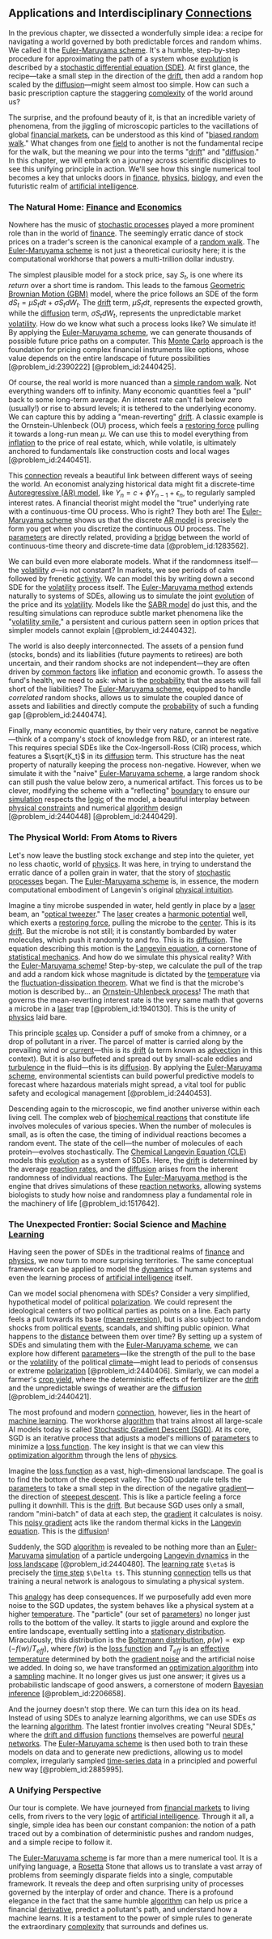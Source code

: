## Applications and Interdisciplinary [Connections](@article_id:193345)

In the previous chapter, we dissected a wonderfully simple idea: a recipe for navigating a world governed by both predictable forces and random whims. We called it the [Euler-Maruyama scheme](@article_id:140075). It's a humble, step-by-step procedure for approximating the path of a system whose [evolution](@article_id:143283) is described by a [stochastic differential equation (SDE)](@article_id:263395). At first glance, the recipe—take a small step in the direction of the [drift](@article_id:268312), then add a random hop scaled by the [diffusion](@article_id:140951)—might seem almost too simple. How can such a basic prescription capture the staggering [complexity](@article_id:265609) of the world around us?

The surprise, and the profound beauty of it, is that an incredible variety of phenomena, from the jiggling of microscopic particles to the vacillations of global [financial markets](@article_id:142343), can be understood as this kind of "[biased random walk](@article_id:141594)." What changes from one [field](@article_id:151652) to another is not the fundamental recipe for the walk, but the meaning we pour into the terms "[drift](@article_id:268312)" and "[diffusion](@article_id:140951)." In this chapter, we will embark on a journey across scientific disciplines to see this unifying principle in action. We'll see how this single numerical tool becomes a key that unlocks doors in [finance](@article_id:144433), [physics](@article_id:144980), [biology](@article_id:276078), and even the futuristic realm of [artificial intelligence](@article_id:267458).

### The Natural Home: [Finance](@article_id:144433) and [Economics](@article_id:271560)

Nowhere has the music of [stochastic processes](@article_id:141072) played a more prominent role than in the world of [finance](@article_id:144433). The seemingly erratic dance of stock prices on a trader's screen is the canonical example of a [random walk](@article_id:142126). The [Euler-Maruyama scheme](@article_id:140075) is not just a theoretical curiosity here; it is the computational workhorse that powers a multi-trillion dollar industry.

The simplest plausible model for a stock price, say $S_t$, is one where its *return* over a short time is random. This leads to the famous [Geometric Brownian Motion (GBM)](@article_id:269725) model, where the price follows an SDE of the form $dS_t = \mu S_t dt + \sigma S_t dW_t$. The [drift](@article_id:268312) term, $\mu S_t dt$, represents the expected growth, while the [diffusion](@article_id:140951) term, $\sigma S_t dW_t$, represents the unpredictable market [volatility](@article_id:266358). How do we know what such a process looks like? We simulate it! By applying the [Euler-Maruyama scheme](@article_id:140075), we can generate thousands of possible future price paths on a computer. This [Monte Carlo](@article_id:143860) approach is the foundation for pricing complex financial instruments like options, whose value depends on the entire landscape of future possibilities [@problem_id:2390222] [@problem_id:2440425].

Of course, the real world is more nuanced than a [simple random walk](@article_id:270169). Not everything wanders off to infinity. Many economic quantities feel a "pull" back to some long-term average. An interest rate can't fall below zero (usually!) or rise to absurd levels; it is tethered to the underlying economy. We can capture this by adding a "mean-reverting" [drift](@article_id:268312). A classic example is the Ornstein-Uhlenbeck (OU) process, which feels a [restoring force](@article_id:269088) pulling it towards a long-run mean $\mu$. We can use this to model everything from [inflation](@article_id:160710) to the price of real estate, which, while volatile, is ultimately anchored to fundamentals like construction costs and local wages [@problem_id:2440451].

This [connection](@article_id:157984) reveals a beautiful link between different ways of seeing the world. An economist analyzing historical data might fit a discrete-time [Autoregressive (AR) model](@article_id:264965), like $Y_n = c + \phi Y_{n-1} + \epsilon_n$, to regularly sampled interest rates. A financial theorist might model the "true" underlying rate with a continuous-time OU process. Who is right? They both are! The [Euler-Maruyama scheme](@article_id:140075) shows us that the discrete [AR model](@article_id:141456) is precisely the form you get when you discretize the continuous OU process. The [parameters](@article_id:173606) are directly related, providing a [bridge](@article_id:264840) between the world of continuous-time theory and discrete-time data [@problem_id:1283562].

We can build even more elaborate models. What if the randomness itself—the [volatility](@article_id:266358) $\sigma$—is not constant? In markets, we see periods of calm followed by frenetic [activity](@article_id:149888). We can model this by writing down a second SDE for the [volatility](@article_id:266358) process itself. The [Euler-Maruyama method](@article_id:141946) extends naturally to systems of SDEs, allowing us to simulate the joint [evolution](@article_id:143283) of the price and its [volatility](@article_id:266358). Models like the [SABR model](@article_id:146666) do just this, and the resulting simulations can reproduce subtle market phenomena like the "[volatility smile](@article_id:143351)," a persistent and curious pattern seen in option prices that simpler models cannot explain [@problem_id:2440432].

The world is also deeply interconnected. The assets of a pension fund (stocks, bonds) and its liabilities (future payments to retirees) are both uncertain, and their random shocks are not independent—they are often driven by [common factors](@article_id:168286) like [inflation](@article_id:160710) and economic growth. To assess the fund's health, we need to ask: what is the [probability](@article_id:263106) that the assets will fall short of the liabilities? The [Euler-Maruyama scheme](@article_id:140075), equipped to handle *correlated* random shocks, allows us to simulate the coupled dance of assets and liabilities and directly compute the [probability](@article_id:263106) of such a funding gap [@problem_id:2440474].

Finally, many economic quantities, by their very nature, cannot be negative—think of a company's stock of knowledge from R&D, or an interest rate. This requires special SDEs like the Cox-Ingersoll-Ross (CIR) process, which features a $\sqrt{K_t}$ in its [diffusion](@article_id:140951) term. This structure has the neat property of naturally keeping the process non-negative. However, when we simulate it with the "naive" [Euler-Maruyama scheme](@article_id:140075), a large random shock can still push the value below zero, a numerical artifact. This forces us to be clever, modifying the scheme with a "reflecting" [boundary](@article_id:158527) to ensure our [simulation](@article_id:140361) respects the [logic](@article_id:266330) of the model, a beautiful interplay between [physical constraints](@article_id:171850) and numerical [algorithm](@article_id:267625) design [@problem_id:2440448] [@problem_id:2440429].

### The Physical World: From Atoms to Rivers

Let's now leave the bustling stock exchange and step into the quieter, yet no less chaotic, world of [physics](@article_id:144980). It was here, in trying to understand the erratic dance of a pollen grain in water, that the story of [stochastic processes](@article_id:141072) began. The [Euler-Maruyama scheme](@article_id:140075) is, in essence, the modern computational embodiment of Langevin's original [physical intuition](@article_id:260271).

Imagine a tiny microbe suspended in water, held gently in place by a [laser](@article_id:193731) beam, an "[optical tweezer](@article_id:167768)." The [laser](@article_id:193731) creates a [harmonic potential](@article_id:169124) well, which exerts a [restoring force](@article_id:269088), pulling the microbe to the [center](@article_id:265330). This is its [drift](@article_id:268312). But the microbe is not still; it is constantly bombarded by water molecules, which push it randomly to and fro. This is its [diffusion](@article_id:140951). The equation describing this motion is the [Langevin equation](@article_id:143783), a cornerstone of [statistical mechanics](@article_id:139122). And how do we simulate this physical reality? With the [Euler-Maruyama scheme](@article_id:140075)! Step-by-step, we calculate the pull of the trap and add a random kick whose magnitude is dictated by the [temperature](@article_id:145715) via the [fluctuation-dissipation theorem](@article_id:136520). What we find is that the microbe's motion is described by... an [Ornstein-Uhlenbeck process](@article_id:139553)! The math that governs the mean-reverting interest rate is the very same math that governs a microbe in a [laser](@article_id:193731) trap [@problem_id:1940130]. This is the unity of [physics](@article_id:144980) laid bare.

This principle [scales](@article_id:170403) up. Consider a puff of smoke from a chimney, or a drop of pollutant in a river. The parcel of matter is carried along by the prevailing wind or [current](@article_id:270029)—this is its [drift](@article_id:268312) (a term known as [advection](@article_id:269532) in this context). But it is also buffeted and spread out by small-scale eddies and [turbulence](@article_id:158091) in the fluid—this is its [diffusion](@article_id:140951). By applying the [Euler-Maruyama scheme](@article_id:140075), environmental scientists can build powerful predictive models to forecast where hazardous materials might spread, a vital tool for public safety and ecological management [@problem_id:2440453].

Descending again to the microscopic, we find another universe within each living cell. The complex web of [biochemical reactions](@article_id:199002) that constitute life involves molecules of various species. When the number of molecules is small, as is often the case, the timing of individual reactions becomes a random event. The state of the cell—the number of molecules of each protein—evolves stochastically. The [Chemical Langevin Equation (CLE)](@article_id:194976) models this [evolution](@article_id:143283) as a system of SDEs. Here, the [drift](@article_id:268312) is determined by the average [reaction rates](@article_id:142161), and the [diffusion](@article_id:140951) arises from the inherent randomness of individual reactions. The [Euler-Maruyama method](@article_id:141946) is the engine that drives simulations of these [reaction networks](@article_id:203032), allowing systems biologists to study how noise and randomness play a fundamental role in the machinery of life [@problem_id:1517642].

### The Unexpected Frontier: Social Science and [Machine Learning](@article_id:139279)

Having seen the power of SDEs in the traditional realms of [finance](@article_id:144433) and [physics](@article_id:144980), we now turn to more surprising territories. The same conceptual framework can be applied to model the [dynamics](@article_id:163910) of human systems and even the learning process of [artificial intelligence](@article_id:267458) itself.

Can we model social phenomena with SDEs? Consider a very simplified, hypothetical model of political [polarization](@article_id:157624). We could represent the ideological centers of two political parties as points on a line. Each party feels a pull towards its base ([mean reversion](@article_id:146104)), but is also subject to random shocks from political [events](@article_id:175929), scandals, and shifting public opinion. What happens to the [distance](@article_id:168164) between them over time? By setting up a system of SDEs and simulating them with the [Euler-Maruyama scheme](@article_id:140075), we can explore how different [parameters](@article_id:173606)—like the strength of the pull to the base or the [volatility](@article_id:266358) of the political [climate](@article_id:144739)—might lead to periods of consensus or extreme [polarization](@article_id:157624) [@problem_id:2440406]. Similarly, we can model a farmer's [crop yield](@article_id:166193), where the deterministic effects of fertilizer are the [drift](@article_id:268312) and the unpredictable swings of weather are the [diffusion](@article_id:140951) [@problem_id:2440421].

The most profound and modern [connection](@article_id:157984), however, lies in the heart of [machine learning](@article_id:139279). The workhorse [algorithm](@article_id:267625) that trains almost all large-scale AI models today is called [Stochastic Gradient Descent (SGD)](@article_id:185234). At its core, SGD is an iterative process that adjusts a model's millions of [parameters](@article_id:173606) to minimize a [loss function](@article_id:136290). The key insight is that we can view this [optimization algorithm](@article_id:142293) through the lens of [physics](@article_id:144980).

Imagine the [loss function](@article_id:136290) as a vast, high-dimensional landscape. The goal is to find the bottom of the deepest valley. The SGD update rule tells the [parameters](@article_id:173606) to take a small step in the direction of the negative [gradient](@article_id:136051)—the direction of [steepest descent](@article_id:141364). This is like a particle feeling a force pulling it downhill. This is the [drift](@article_id:268312). But because SGD uses only a small, random "mini-batch" of data at each step, the [gradient](@article_id:136051) it calculates is noisy. This [noisy gradient](@article_id:173356) acts like the random thermal kicks in the [Langevin equation](@article_id:143783). This is the [diffusion](@article_id:140951)!

Suddenly, the SGD [algorithm](@article_id:267625) is revealed to be nothing more than an [Euler-Maruyama](@article_id:199035) [simulation](@article_id:140361) of a particle undergoing [Langevin dynamics](@article_id:141811) in the [loss landscape](@article_id:139798) [@problem_id:2440480]. The [learning rate](@article_id:139716) `$\eta$` is precisely the [time step](@article_id:136673) `$\Delta t$`. This stunning [connection](@article_id:157984) tells us that training a neural network is analogous to simulating a physical system.

This [analogy](@article_id:149240) has deep consequences. If we purposefully add even more noise to the SGD updates, the system behaves like a physical system at a higher [temperature](@article_id:145715). The "particle" (our set of [parameters](@article_id:173606)) no longer just rolls to the bottom of the valley. It starts to jiggle around and explore the entire landscape, eventually settling into a [stationary distribution](@article_id:142048). Miraculously, this distribution is the [Boltzmann distribution](@article_id:142271), $p(w) \propto \exp(-f(w)/T_{eff})$, where $f(w)$ is the [loss function](@article_id:136290) and $T_{eff}$ is an [effective temperature](@article_id:161466) determined by both the [gradient noise](@article_id:165401) and the artificial noise we added. In doing so, we have transformed an [optimization algorithm](@article_id:142293) into a [sampling](@article_id:266490) machine. It no longer gives us just one answer; it gives us a probabilistic landscape of good answers, a cornerstone of modern [Bayesian inference](@article_id:146464) [@problem_id:2206658].

And the journey doesn't stop there. We can turn this idea on its head. Instead of using SDEs to analyze learning algorithms, we can use SDEs *as* the learning [algorithm](@article_id:267625). The latest frontier involves creating "Neural SDEs," where the [drift and diffusion](@article_id:148322) [functions](@article_id:153927) themselves are powerful [neural networks](@article_id:144417). The [Euler-Maruyama scheme](@article_id:140075) is then used both to train these models on data and to generate new predictions, allowing us to model complex, irregularly sampled [time-series data](@article_id:262441) in a principled and powerful new way [@problem_id:2885995].

### A Unifying Perspective

Our tour is complete. We have journeyed from [financial markets](@article_id:142343) to living cells, from rivers to the very [logic](@article_id:266330) of [artificial intelligence](@article_id:267458). Through it all, a single, simple idea has been our constant companion: the notion of a path traced out by a combination of deterministic pushes and random nudges, and a simple recipe to follow it.

The [Euler-Maruyama scheme](@article_id:140075) is far more than a mere numerical tool. It is a unifying language, a [Rosetta](@article_id:169411) Stone that allows us to translate a vast array of problems from seemingly disparate fields into a single, computable framework. It reveals the deep and often surprising unity of processes governed by the interplay of order and chance. There is a profound elegance in the fact that the same humble [algorithm](@article_id:267625) can help us price a financial [derivative](@article_id:157426), predict a pollutant's path, and understand how a machine learns. It is a testament to the power of simple rules to generate the extraordinary [complexity](@article_id:265609) that surrounds and defines us.